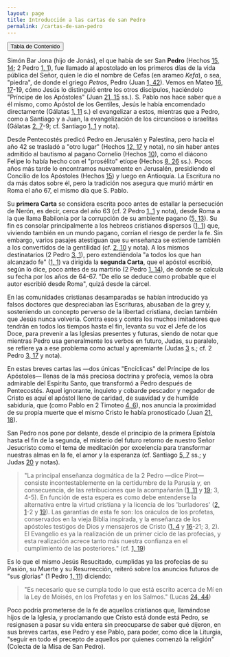 ```yaml
---
layout: page
title: Introducción a las cartas de san Pedro
permalink: /cartas-de-san-pedro
---
```


<input type="button" popovertarget="toc" value="Tabla de Contenido">

<div id="toc" markdown="1" popover>

- Tabla de contenido
{:toc}
</div>

<!-- ## Introducción -->

Simón Bar Jona (hijo de Jonás), el que había de ser San **Pedro** (Hechos [15, 14](hechos#c15-v14); 2 Pedro [1, 1](2-pedro#c1-v1)), fue llamado al apostolado en los primeros días de la vida pública del Señor, quien le dio el nombre de Cefas (en arameo *Kefa*), o sea, "piedra", de donde el griego *Petros*, Pedro (Juan [1, 42](juan#c1-v42)). Vemos en Mateo [16, 17](mateo#c16-v17)-19, cómo Jesús lo distinguió entre los otros discípulos, haciéndolo "Príncipe de los Apóstoles" (Juan [21, 15](juan#c21-v15) ss.). S. Pablo nos hace saber que a él mismo, como Apóstol de los Gentiles, Jesús le había encomendado directamente (Gálatas [1, 11](galatas#c1-v11) s.) el evangelizar a estos, mientras que a Pedro, como a Santiago y a Juan, la evangelización de los circuncisos o israelitas (Gálatas [2, 7](galatas#c2-v7)-9; cf. Santiago [1, 1](santiago#c1-v1) y nota).

Desde Pentecostés predicó Pedro en Jerusalén y Palestina, pero hacia el año 42 se trasladó a "otro lugar" (Hechos [12, 17](hechos#c12-v17) y nota), no sin haber antes admitido al bautismo al pagano Cornelio (Hechos [10](hechos#c10)), como el diácono Felipe lo había hecho con el "prosélito" etíope (Hechos [8, 26](hechos#c8-v26) ss.). Pocos años más tarde lo encontramos nuevamente en Jerusalén, presidiendo el Concilio de los Apóstoles (Hechos [15](hechos#c15)) y luego en Antioquía. La Escritura no da más datos sobre él, pero la tradición nos asegura que murió mártir en Roma el año 67, el mismo día que S. Pablo.

Su **primera Carta** se considera escrita poco antes de estallar la persecución de Nerón, es decir, cerca del año 63 (cf. 2 Pedro [1, 1](2-pedro#c1-v1) y nota), desde Roma a la que llama Babilonia por la corrupción de su ambiente pagano ([5, 13](book#c5-v13)). Su fin es consolar principalmente a los hebreos cristianos dispersos ([1, 1](book#c1-v1)) que, viviendo también en un mundo pagano, corrían el riesgo de perder la fe. Sin embargo, varios pasajes atestiguan que su enseñanza se extiende también a los convertidos de la gentilidad (cf. [2, 10](#c2-v10) y nota). A los mismos destinatarios (2 Pedro [3, 1](2-pedro#c3-v1)), pero extendiéndola "a todos los que han alcanzado fe" ([1, 1](book#c1-v1)) va dirigida la **segunda Carta**, que el apóstol escribió, según lo dice, poco antes de su martirio (2 Pedro [1, 14](2-pedro#c1-v14)), de donde se calcula su fecha por los años de 64-67. "De ello se deduce como probable que el autor escribió desde Roma", quizá desde la cárcel.

En las comunidades cristianas desamparadas se habían introducido ya falsos doctores que despreciaban las Escrituras, abusaban de la grey y, sosteniendo un concepto perverso de la libertad cristiana, decían también que Jesús nunca volvería. Contra esos y contra los muchos imitadores que tendrán en todos los tiempos hasta el fin, levanta su voz el Jefe de los Doce, para prevenir a las Iglesias presentes y futuras, siendo de notar que mientras Pedro usa generalmente los verbos en futuro, Judas, su paralelo, se refiere ya a ese problema como actual y apremiante (Judas [3](judas#v3) s.; cf. 2 Pedro [3, 17](2-pedro#c3-v17) y nota).

En estas breves cartas las —dos únicas "Encíclicas" del Príncipe de los Apóstoles— llenas de la más preciosa doctrina y profecía, vemos la obra admirable del Espíritu Santo, que transformó a Pedro después de Pentecostés. Aquel ignorante, inquieto y cobarde pescador y negador de Cristo es aquí el apóstol lleno de caridad, de suavidad y de humilde sabiduría, que (como Pablo en 2 Timoteo [4, 6](2-timoteo#c4-v6)), nos anuncia la proximidad de su propia muerte que el mismo Cristo le había pronosticado (Juan [21, 18](juan#c21-v18)).

San Pedro nos pone por delante, desde el principio de la primera Epístola hasta el fin de la segunda, el misterio del futuro retorno de nuestro Señor Jesucristo como el tema de meditación por excelencia para transformar nuestras almas en la fe, el amor y la esperanza (cf. Santiago [5, 7](santiago#c5-v7) ss.; y Judas [20](judas#v20) y notas).

> "La principal enseñanza dogmática de la 2 Pedro —dice Pirot— consiste incontestablemente en la certidumbre de la Parusía y, en consecuencia, de las retribuciones que la acompañarán ([1, 11](book#c1-v11) y [19](book#c1-v19); 3, 4-5). En función de esta espera es como debe entenderse la alternativa entre la virtud cristiana y la licencia de los 'burladores' ([2, 1](book#c2-v1)-2 y [19](book#c2-v19)). Las garantías de esta fe son: los oráculos de los profetas, conservados en la vieja Biblia inspirada, y la enseñanza de los apóstoles testigos de Dios y mensajeros de Cristo ([1, 4](book#c1-v4) y [16](book#c1-v16)-21; 3, 2). El Evangelio es ya la realización de un primer ciclo de las profecías, y esta realización acrece tanto más nuestra confianza en el cumplimiento de las posteriores." (cf. [1, 19](#c1-v19))

Es lo que el mismo Jesús Resucitado, cumplidas ya las profecías de su Pasión, su Muerte y su Resurrección, reiteró sobre los anuncios futuros de "sus glorias" (1 Pedro [1, 11](1-pedro#c1-v11)) diciendo:

> "Es necesario que se cumpla todo lo que está escrito acerca de Mí en la Ley de Moisés, en los Profetas y en los Salmos." (Lucas [24, 44](lucas#c24-v44))

Poco podría prometerse de la fe de aquellos cristianos que, llamándose hijos de la Iglesia, y proclamando que Cristo está donde está Pedro, se resignasen a pasar su vida entera sin preocuparse de saber qué dijeron, en sus breves cartas, ese Pedro y ese Pablo, para poder, como dice la Liturgia, "seguir en todo el precepto de aquellos por quienes comenzó la religión" (Colecta de la Misa de San Pedro).